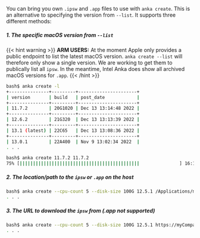 ---
---

You can bring you own `.ipsw` and `.app` files to use with `anka create`. This is an alternative to specifying the version from `--list`. It supports three different methods:

##### 1. The specific macOS version from `--list`

{{< hint warning >}}
**ARM USERS:** At the moment Apple only provides a public endpoint to list the latest macOS version. `anka create --list` will therefore only show a single version. We are working to get them to publically list all `ipsw`. In the meantime, Intel Anka does show all archived macOS versions for `.app`.
{{< /hint >}}

  ```bash
  bash$ anka create -l
  +---------------+---------+----------------------+
  | version       | build   | post_date            |
  +---------------+---------+----------------------+
  | 11.7.2        | 20G1020 | Dec 13 13:14:48 2022 |
  +---------------+---------+----------------------+
  | 12.6.2        | 21G320  | Dec 13 13:13:39 2022 |
  +---------------+---------+----------------------+
  | 13.1 (latest) | 22C65   | Dec 13 13:08:36 2022 |
  +---------------+---------+----------------------+
  | 13.0.1        | 22A400  | Nov 9 13:02:34 2022  |
  . . .

  bash$ anka create 11.7.2 11.7.2
  75% [|||||||||||||||||||||||||||||||||||||||||||||               ] 16:15 ETA
  ```

##### 2. The location/path to the `ipsw` or `.app` on the host

  ```bash
  bash$ anka create --cpu-count 5 --disk-size 100G 12.5.1 /Applications/macos-12.5.1.app
  . . .
  ```

##### 3. The URL to download the `ipsw` from (.app not supported)

  ```bash
  bash$ anka create --cpu-count 5 --disk-size 100G 12.5.1 https://myCompanyIntranet/UniversalMac_13.1_22C65_Restore.ipsw
  . . .
  ```
